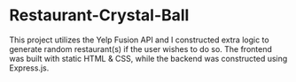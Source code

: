 # Restaurant-Crystal-Ball

This project utilizes the Yelp Fusion API and I constructed extra logic to generate random restaurant(s) if the user wishes to do so. The frontend was built with static HTML & CSS, while the backend was constructed using Express.js. 
